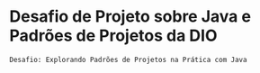 # Desafio de Projeto sobre Java e Padrões de Projetos da DIO
```
Desafio: Explorando Padrões de Projetos na Prática com Java
